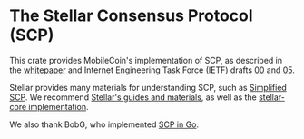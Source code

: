 # The Stellar Consensus Protocol (SCP)

This crate provides MobileCoin's implementation of SCP, as described in the [whitepaper](https://www.stellar.org/papers/stellar-consensus-protocol) and Internet Engineering Task Force (IETF) drafts [00](https://tools.ietf.org/html/draft-mazieres-dinrg-scp-00) and [05](https://datatracker.ietf.org/doc/draft-mazieres-dinrg-scp/).

Stellar provides many materials for understanding SCP, such as [Simplified SCP](http://www.scs.stanford.edu/~dm/blog/simplified-scp.html). We recommend [Stellar's guides and materials](https://www.stellar.org/developers/guides/concepts/scp.html), as well as
the [stellar-core implementation](https://github.com/stellar/stellar-core).

We also thank BobG, who implemented [SCP in Go](https://github.com/bobg/scp).
